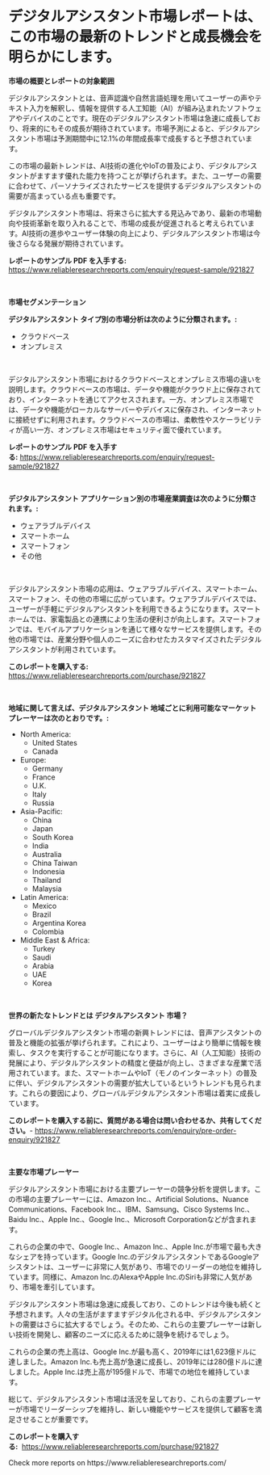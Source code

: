 <p><h1>デジタルアシスタント市場レポートは、この市場の最新のトレンドと成長機会を明らかにします。</h1></p><p><strong>市場の概要とレポートの対象範囲</strong></p>
<p><p>デジタルアシスタントとは、音声認識や自然言語処理を用いてユーザーの声やテキスト入力を解釈し、情報を提供する人工知能（AI）が組み込まれたソフトウェアやデバイスのことです。現在のデジタルアシスタント市場は急速に成長しており、将来的にもその成長が期待されています。市場予測によると、デジタルアシスタント市場は予測期間中に12.1%の年間成長率で成長すると予想されています。</p><p>この市場の最新トレンドは、AI技術の進化やIoTの普及により、デジタルアシスタントがますます優れた能力を持つことが挙げられます。また、ユーザーの需要に合わせて、パーソナライズされたサービスを提供するデジタルアシスタントの需要が高まっている点も重要です。</p><p>デジタルアシスタント市場は、将来さらに拡大する見込みであり、最新の市場動向や技術革新を取り入れることで、市場の成長が促進されると考えられています。AI技術の進歩やユーザー体験の向上により、デジタルアシスタント市場は今後さらなる発展が期待されています。</p></p>
<p><strong>レポートのサンプル PDF を入手する:</strong> <a href="https://www.reliableresearchreports.com/enquiry/request-sample/921827">https://www.reliableresearchreports.com/enquiry/request-sample/921827</a></p>
<p>&nbsp;</p>
<p><strong>市場セグメンテーション</strong></p>
<p><strong>デジタルアシスタント タイプ別の市場分析は次のように分類されます。:</strong></p>
<p><ul><li>クラウドベース</li><li>オンプレミス</li></ul></p>
<p>&nbsp;</p>
<p><p>デジタルアシスタント市場におけるクラウドベースとオンプレミス市場の違いを説明します。クラウドベースの市場は、データや機能がクラウド上に保存されており、インターネットを通じてアクセスされます。一方、オンプレミス市場では、データや機能がローカルなサーバーやデバイスに保存され、インターネットに接続せずに利用されます。クラウドベースの市場は、柔軟性やスケーラビリティが高い一方、オンプレミス市場はセキュリティ面で優れています。</p></p>
<p><strong>レポートのサンプル PDF を入手する:</strong>&nbsp;<a href="https://www.reliableresearchreports.com/enquiry/request-sample/921827">https://www.reliableresearchreports.com/enquiry/request-sample/921827</a></p>
<p>&nbsp;</p>
<p><strong> デジタルアシスタント アプリケーション別の市場産業調査は次のように分類されます。:</strong></p>
<p><ul><li>ウェアラブルデバイス</li><li>スマートホーム</li><li>スマートフォン</li><li>その他</li></ul></p>
<p>&nbsp;</p>
<p><p>デジタルアシスタント市場の応用は、ウェアラブルデバイス、スマートホーム、スマートフォン、その他の市場に広がっています。ウェアラブルデバイスでは、ユーザーが手軽にデジタルアシスタントを利用できるようになります。スマートホームでは、家電製品との連携により生活の便利さが向上します。スマートフォンでは、モバイルアプリケーションを通じて様々なサービスを提供します。その他の市場では、産業分野や個人のニーズに合わせたカスタマイズされたデジタルアシスタントが利用されています。</p></p>
<p><strong>このレポートを購入する:</strong>&nbsp; <a href="https://www.reliableresearchreports.com/purchase/921827">https://www.reliableresearchreports.com/purchase/921827</a></p>
<p>&nbsp;</p>
<p><strong>地域に関して言えば、デジタルアシスタント 地域ごとに利用可能なマーケットプレーヤーは次のとおりです。:</strong></p>
<p><ul>
    <li>
        North America:
        <ul>
            <li>United States</li>
            <li>Canada</li>
        </ul>
    </li>
    <li>
        Europe:
        <ul>
            <li>Germany</li>
            <li>France</li>
            <li>U.K.</li>
            <li>Italy</li>
            <li>Russia</li>
        </ul>
    </li>
    <li>
        Asia-Pacific:
        <ul>
            <li>China</li>
            <li>Japan</li>
            <li>South Korea</li>
            <li>India</li>
            <li>Australia</li>
            <li>China Taiwan</li>
            <li>Indonesia</li>
            <li>Thailand</li>
            <li>Malaysia</li>
        </ul>
    </li>
    <li>
        Latin America:
        <ul>
            <li>Mexico</li>
            <li>Brazil</li>
            <li>Argentina Korea</li>
            <li>Colombia</li>
        </ul>
    </li>
    <li>
        Middle East & Africa:
        <ul>
            <li>Turkey</li>
            <li>Saudi</li>
            <li>Arabia</li>
            <li>UAE</li>
            <li>Korea</li>
        </ul>
    </li>
    </ul></p>
<p>&nbsp;</p>
<p><strong>世界の新たなトレンドとは デジタルアシスタント 市場？</strong></p>
<p><p>グローバルデジタルアシスタント市場の新興トレンドには、音声アシスタントの普及と機能の拡張が挙げられます。これにより、ユーザーはより簡単に情報を検索し、タスクを実行することが可能になります。さらに、AI（人工知能）技術の発展により、デジタルアシスタントの精度と便益が向上し、さまざまな産業で活用されています。また、スマートホームやIoT（モノのインターネット）の普及に伴い、デジタルアシスタントの需要が拡大しているというトレンドも見られます。これらの要因により、グローバルデジタルアシスタント市場は着実に成長しています。</p></p>
<p><strong>このレポートを購入する前に、質問がある場合は問い合わせるか、共有してください。</strong>- <a href="https://www.reliableresearchreports.com/enquiry/pre-order-enquiry/921827">https://www.reliableresearchreports.com/enquiry/pre-order-enquiry/921827</a></p>
<p>&nbsp;</p>
<p><strong>主要な市場プレーヤー</strong></p>
<p><p>デジタルアシスタント市場における主要プレーヤーの競争分析を提供します。この市場の主要プレーヤーには、Amazon Inc.、Artificial Solutions、Nuance Communications、Facebook Inc.、IBM、Samsung、Cisco Systems Inc.、Baidu Inc.、Apple Inc.、Google Inc.、Microsoft Corporationなどが含まれます。</p><p>これらの企業の中で、Google Inc.、Amazon Inc.、Apple Inc.が市場で最も大きなシェアを持っています。Google Inc.のデジタルアシスタントであるGoogleアシスタントは、ユーザーに非常に人気があり、市場でのリーダーの地位を維持しています。同様に、Amazon Inc.のAlexaやApple Inc.のSiriも非常に人気があり、市場を牽引しています。</p><p>デジタルアシスタント市場は急速に成長しており、このトレンドは今後も続くと予想されます。人々の生活がますますデジタル化される中、デジタルアシスタントの需要はさらに拡大するでしょう。そのため、これらの主要プレーヤーは新しい技術を開発し、顧客のニーズに応えるために競争を続けるでしょう。</p><p>これらの企業の売上高は、Google Inc.が最も高く、2019年には1,623億ドルに達しました。Amazon Inc.も売上高が急速に成長し、2019年には280億ドルに達しました。Apple Inc.は売上高が195億ドルで、市場での地位を維持しています。</p><p>総じて、デジタルアシスタント市場は活況を呈しており、これらの主要プレーヤーが市場でリーダーシップを維持し、新しい機能やサービスを提供して顧客を満足させることが重要です。</p></p>
<p><strong>このレポートを購入する:</strong>&nbsp;&nbsp;<a href="https://www.reliableresearchreports.com/purchase/921827">https://www.reliableresearchreports.com/purchase/921827</a></p>
<p>Check more reports on https://www.reliableresearchreports.com/</p>